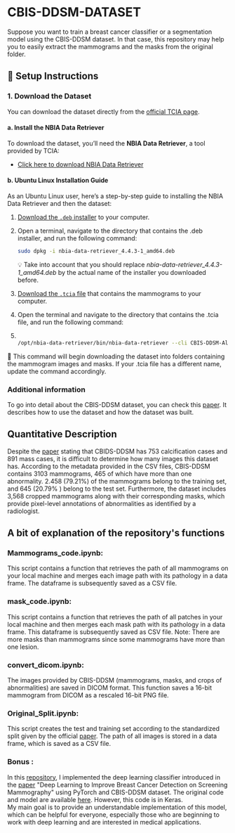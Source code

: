 # CBIS-DDSM-DATASET
Suppose you want to train a breast cancer classifier or a segmentation model using the CBIS-DDSM dataset. In that case, this repository may help you to easily extract the mammograms and the masks from the original folder.

## 🔧 Setup Instructions

### 1. Download the Dataset

You can download the dataset directly from the [official TCIA page](https://wiki.cancerimagingarchive.net/pages/viewpage.action?pageId=22516629).

#### a. Install the NBIA Data Retriever

To download the dataset, you’ll need the **NBIA Data Retriever**, a tool provided by TCIA:

- [Click here to download NBIA Data Retriever](https://wiki.cancerimagingarchive.net/display/NBIA/Version+4.4.3)

#### b. Ubuntu Linux Installation Guide

As an Ubuntu Linux user, here’s a step-by-step guide to installing the NBIA Data Retriever and then the dataset:

1. [Download the `.deb` installer](https://github.com/CBIIT/NBIA-TCIA/releases/download/DR-4_4_3-TCIA-20240916-1/nbia-data-retriever_4.4.3-1_amd64.deb) to your computer.

2. Open a terminal, navigate to the directory that contains the .deb installer, and run the following command:

   ```bash
   sudo dpkg -i nbia-data-retriever_4.4.3-1_amd64.deb

    ``` 

   💡  Take into account that you should replace _nbia-data-retriever_4.4.3-1_amd64.deb_ by the actual name of the installer you downloaded before.

3. [Download the `.tcia` file](https://www.cancerimagingarchive.net/wp-content/uploads/CBIS-DDSM-All-doiJNLP-zzWs5zfZ.tcia) that contains the mammograms to your computer.
4. Open the terminal and navigate to the directory that contains the .tcia file, and run the following command:

5.  ```bash
   
    /opt/nbia-data-retriever/bin/nbia-data-retriever --cli CBIS-DDSM-All-doiJNLP-zzWs5zfZ.tcia

    ```
   📁 This command will begin downloading the dataset into folders containing the mammogram images and masks. If your .tcia file has a different name, update the command accordingly.

### Additional information 
To go into detail about the CBIS-DDSM dataset, you can check this [paper](https://www.nature.com/articles/sdata2017177). It describes how to use the dataset and how the dataset was built. 

## Quantitative Description

Despite the [paper](https://www.nature.com/articles/sdata2017177) stating that CBIDS-DDSM has 753 calcification cases and 891 mass cases, it is difficult to determine how many images this dataset has. According to the metadata provided in the CSV files, CBIS-DDSM contains 3103 mammograms, 465 of which have more than one abnormality. 2.458 (79.21%) of the mammograms belong to the training set, and 645 (20.79% ) belong to the test set. Furthermore, the dataset includes 3,568 cropped mammograms along with their corresponding masks, which provide pixel-level annotations of abnormalities as identified by a radiologist.

## A bit of explanation of the repository's functions
### Mammograms_code.ipynb:
This script contains a function that retrieves the path of all mammograms on your local machine and merges each image path with its pathology in a data frame. The dataframe is subsequently saved as a CSV file. 
### mask_code.ipynb:
This script contains a function that retrieves the path of all patches in your local machine and then merges each mask path with its pathology in a data frame. This dataframe is subsequently  saved as CSV file. Note: There are more masks than mammograms since some mammograms have more than one lesion.

### convert_dicom.ipynb:
The  images provided by CBIS-DDSM  (mammograms, masks, and crops of abnormalities)  are saved in DICOM format. This function saves a 16-bit mammogram from DICOM as a rescaled 16-bit PNG file.

### Original_Split.ipynb:

This script creates the test and training set according to the standardized split given by the official [paper](https://www.nature.com/articles/sdata2017177). The path of all images is stored in a data frame, which is saved as a CSV file.

### Bonus :
In this [repository](https://github.com/sposso/Deep_learning_to_improve_breast_Cancer_pytorch), I implemented the deep learning classifier introduced in the [paper](https://www.nature.com/articles/s41598-019-48995-4) "Deep Learning to Improve Breast Cancer Detection on Screening Mammography" using PyTorch and CBIS-DDSM dataset.  The original code and model are available [here](https://github.com/lishen/end2end-all-conv). However, this  code is in Keras.  
My  main goal is to provide an understandable implementation of this model, which can be helpful for everyone, especially those who are beginning to work with deep learning and are interested in medical applications.

